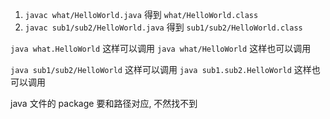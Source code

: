 1. `javac what/HelloWorld.java` 得到 `what/HelloWorld.class`
1. `javac sub1/sub2/HelloWorld.java` 得到 `sub1/sub2/HelloWorld.class`

`java what.HelloWorld` 这样可以调用
`java what/HelloWorld` 这样也可以调用

`java sub1/sub2/HelloWorld` 这样可以调用
`java sub1.sub2.HelloWorld` 这样也可以调用

java 文件的 package 要和路径对应, 不然找不到
